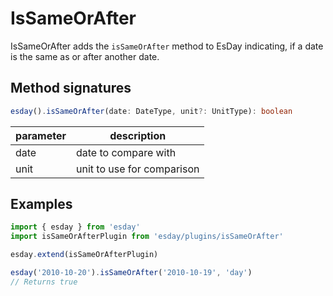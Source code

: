 # IsSameOrAfter

IsSameOrAfter adds the `isSameOrAfter` method to EsDay indicating, if a date is the same as or after another date.

## Method signatures
```typescript
esday().isSameOrAfter(date: DateType, unit?: UnitType): boolean
```

| parameter   | description                |
| ----------- | -------------------------- |
| date        | date to compare with       |
| unit        | unit to use for comparison |

## Examples
```typescript
import { esday } from 'esday'
import isSameOrAfterPlugin from 'esday/plugins/isSameOrAfter'

esday.extend(isSameOrAfterPlugin)

esday('2010-10-20').isSameOrAfter('2010-10-19', 'day')
// Returns true
```
